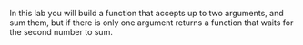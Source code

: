 In this lab you will build a function that accepts up to two arguments, and sum them, but if there is only one argument returns a function that waits for the second number to sum.
